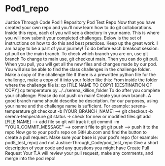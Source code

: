 # Pod1_repo
Justice Through Code Pod 1 Repository
Pod Test Repo
Now that you have created your own repo and you'll now learn how to do git collaborations. Inside this repo, each of you will see a directory in your name. This is where you will now submit your completed challenges. Below is the set of instructions on how to do this and best practices.
Keep up the great work. I am happy to be a part of your journey!
To do before each breakout session:
git pull on the main branch.
To check which branch you are on, use git branch
To change to main use, git checkout main.
Then you can do git pull.
When you pull, you will get all the new files and changes made by our pod. You will also be able to find the class challenges in the challenge folder.
Make a copy of the challenge file
If there is a prewritten python file for the challenge, make a copy of it into your folder like this:
From inside the folder where the challenge file is:
cp [FILE NAME TO COPY] [DESTINATION OF COPY]
cp temperature.py ../../serena_killion_folder
To do after you complete your challenge:
Please do not push on main!
Create your own branch. A good branch name should describe be description. for our purposes, using your name and the challenge name is sufficient. For example: serena-temperature
git checkout -b [YOUR_BRANCH_NAME] --> git checkout -b serena-temperature
git status -> check for new or modified files
git add [FILE NAME] --> add file so git will track it
git commit -m "YOUR_COMMIT_MESSAGE" --> commit file to git
git push --> push it to the repo
Now go to your pod's repo on GitHub.com and find the button to create a pull request.
Make sure your base is your pod's repo (for example: pod5_test_repo) and not Justice-Through_Code/pod_test_repo
Give a short description of your code and any questions you might have
Create Pull Request
Your T.A will review your pull request, make any comments, and merge into the pod repo!
